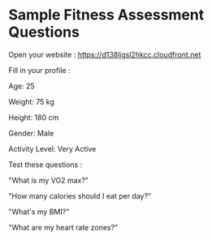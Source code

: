 # Sample Fitness Assessment Questions

Open your website : https://d138ljgsl2hkcc.cloudfront.net

Fill in your profile :

Age: 25

Weight: 75 kg

Height: 180 cm

Gender: Male

Activity Level: Very Active

Test these questions :

"What is my VO2 max?"

"How many calories should I eat per day?"

"What's my BMI?"

"What are my heart rate zones?" 